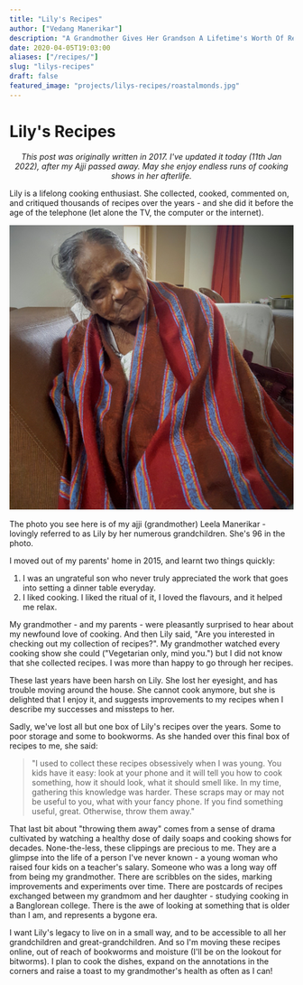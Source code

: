 ```yaml
---
title: "Lily's Recipes"
author: ["Vedang Manerikar"]
description: "A Grandmother Gives Her Grandson A Lifetime's Worth Of Recipes."
date: 2020-04-05T19:03:00
aliases: ["/recipes/"]
slug: "lilys-recipes"
draft: false
featured_image: "projects/lilys-recipes/roastalmonds.jpg"
---
```


<div class="ox-neuron-main">
<div class="ox-neuron-article">
<h1 class="ox-neuron-article-heading">Lily's Recipes</h1>
<div class="ox-neuron-article-contents">
<style>.org-center { margin-left: auto; margin-right: auto; text-align: center; }</style>

<div class="org-center">

_This post was originally written in 2017. I've updated it today (11th Jan 2022), after my Ajji passed away. May she enjoy endless runs of cooking shows in her afterlife._

</div>

Lily is a lifelong cooking enthusiast. She collected, cooked, commented on, and critiqued thousands of recipes over the years - and she did it before the age of the telephone (let alone the TV, the computer or the internet).

![](./static/images/ajji.jpg)

The photo you see here is of my ajji (grandmother) Leela Manerikar - lovingly referred to as Lily by her numerous grandchildren. She's 96 in the photo.

I moved out of my parents' home in 2015, and learnt two things quickly:

1.  I was an ungrateful son who never truly appreciated the work that goes into setting a dinner table everyday.
2.  I liked cooking. I liked the ritual of it, I loved the flavours, and it helped me relax.

My grandmother - and my parents - were pleasantly surprised to hear about my newfound love of cooking. And then Lily said, "Are you interested in checking out my collection of recipes?". My grandmother watched every cooking show she could ("Vegetarian only, mind you.") but I did not know that she collected recipes. I was more than happy to go through her recipes.

These last years have been harsh on Lily. She lost her eyesight, and has trouble moving around the house. She cannot cook anymore, but she is delighted that I enjoy it, and suggests improvements to my recipes when I describe my successes and missteps to her.

Sadly, we've lost all but one box of Lily's recipes over the years. Some to poor storage and some to bookworms. As she handed over this final box of recipes to me, she said:

> "I used to collect these recipes obsessively when I was young. You kids have it easy: look at your phone and it will tell you how to cook something, how it should look, what it should smell like. In my time, gathering this knowledge was harder. These scraps may or may not be useful to you, what with your fancy phone. If you find something useful, great. Otherwise, throw them away."

That last bit about "throwing them away" comes from a sense of drama cultivated by watching a healthy dose of daily soaps and cooking shows for decades. None-the-less, these clippings are precious to me. They are a glimpse into the life of a person I've never known - a young woman who raised four kids on a teacher's salary. Someone who was a long way off from being my grandmother. There are scribbles on the sides, marking improvements and experiments over time. There are postcards of recipes exchanged between my grandmom and her daughter - studying cooking in a Banglorean college. There is the awe of looking at something that is older than I am, and represents a bygone era.

I want Lily's legacy to live on in a small way, and to be accessible to all her grandchildren and great-grandchildren. And so I'm moving these recipes online, out of reach of bookworms and moisture (I'll be on the lookout for bitworms). I plan to cook the dishes, expand on the annotations in the corners and raise a toast to my grandmother's health as often as I can!

</div>
</div>
</div>
